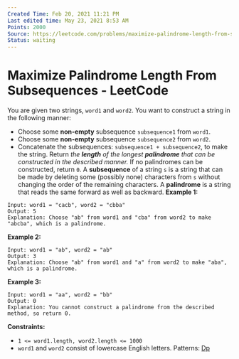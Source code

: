 ```yaml
---
Created Time: Feb 20, 2021 11:21 PM
Last edited time: May 23, 2021 8:53 AM
Points: 2000
Source: https://leetcode.com/problems/maximize-palindrome-length-from-subsequences/
Status: waiting
---
```


# Maximize Palindrome Length From Subsequences - LeetCode

You are given two strings, `word1` and `word2`. You want to construct a string in the following manner:
- Choose some **non-empty** subsequence `subsequence1` from `word1`.
- Choose some **non-empty** subsequence `subsequence2` from `word2`.
- Concatenate the subsequences: `subsequence1 + subsequence2`, to make the string.
Return *the **length** of the longest **palindrome** that can be constructed in the described manner.* If no palindromes can be constructed, return `0`.
A **subsequence** of a string `s` is a string that can be made by deleting some (possibly none) characters from `s` without changing the order of the remaining characters.
A **palindrome** is a string that reads the same forward as well as backward.
**Example 1:**
```
Input: word1 = "cacb", word2 = "cbba"
Output: 5
Explanation: Choose "ab" from word1 and "cba" from word2 to make "abcba", which is a palindrome.
```
**Example 2:**
```
Input: word1 = "ab", word2 = "ab"
Output: 3
Explanation: Choose "ab" from word1 and "a" from word2 to make "aba", which is a palindrome.
```
**Example 3:**
```
Input: word1 = "aa", word2 = "bb"
Output: 0
Explanation: You cannot construct a palindrome from the described method, so return 0.
```
**Constraints:**
- `1 <= word1.length, word2.length <= 1000`
- `word1` and `word2` consist of lowercase English letters.
Patterns: [Dp](Dp.md)